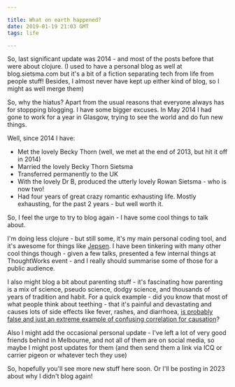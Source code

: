```yaml
---

title: What on earth happened?
date: 2019-01-19 21:03 GMT
tags: life

---
```

So, last significant update was 2014 - and most of the posts before that were about clojure.  (I used to have a personal blog as well at blog.sietsma.com but it's a bit of a fiction separating tech from life from people stuff! Besides, I almost never have kept up either kind of blog, so I might as well merge them)

So, why the hiatus? Apart from the usual reasons that everyone always has for stoppping blogging. I have some bigger excuses.  In May 2014 I had gone to work for a year in Glasgow, trying to see the world and do fun new things.

Well, since 2014 I have:

* Met the lovely Becky Thorn (well, we met at the end of 2013, but hit it off in 2014)
* Married the lovely Becky Thorn Sietsma
* Transferred permanently to the UK
* With the lovely Dr B, produced the utterly lovely Rowan Sietsma - who is now two!
* Had four years of great crazy romantic exhausting life.  Mostly exhausting, for the past 2 years - but well worth it.

So, I feel the urge to try to blog again - I have some cool things to talk about.

I'm doing less clojure - but still some, it's my main personal coding tool, and it's awesome for things like [Jepsen](http://jepsen.io). I have been tinkering with many other cool things though - given a few talks, presented a few internal things at ThoughtWorks event - and I really should summarise some of those for a public audience.

I also might blog a bit about parenting stuff - it's fascinating how parenting is a mix of science, pseudo science, dodgy science, and thousands of years of tradition and habit.  For a quick example - did
you know that most of what people think about teething - that it's painful and devastating and causes lots of side effects like fever, rashes, and diarrhoea, [is probably false and just an extreme example of confusing correlation for causation](https://www.bmj.com/content/325/7368/814)?

Also I might add the occasional personal update - I've left a lot of very good friends behind in Melbourne, and not all of them are on social media, so maybe I might post updates for them (and then send them a link via ICQ or carrier pigeon or whatever tech they use)

So, hopefully you'll see more new stuff here soon.  Or I'll be posting in 2023 about why I didn't blog again!
